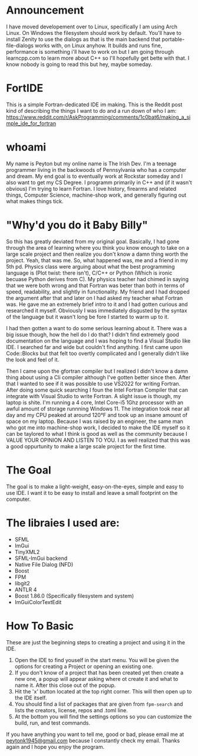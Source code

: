 # Announcement
I have moved developement over to Linux, specifically I am using Arch Linux. On Windows the filesystem should work by default. You'll have to install Zenity to use the dialogs as that is the main backend that portable-file-dialogs works with, on Linux anyhow. It builds and runs fine, performance is something i'll have to work on but I am going through learncpp.com to learn more about C++ so I'll hopefully get bette with that. I know nobody is going to read this but hey, maybe someday.



# FortIDE
This is a simple Fortran-dedicated IDE im making. This is the Reddit post kind of describing the things I want to do and a run down of who I am: https://www.reddit.com/r/AskProgramming/comments/1c0bat6/making_a_simple_ide_for_fortran

# whoami

  My name is Peyton but my online name is The Irish Dev. I'm a teenage programmer living in the backwoods of Pennsylvania who has a computer and dream. My end goal is to eventually work at Rockstar someday and I also want to get my CS Degree. I programm primarily in C++ and (if it wasn't obvious) I'm trying to learn Fortran. I love history, firearms and related things, Computer Science, machine-shop work, and generally figuring out what makes things tick.

# "Why'd you do it Baby Billy"
  So this has greatly deviated from my original goal. Basically, I had gone through the area of learning where you think you know enough to take on a large scale project and then realize you don't know a damn thing worth the project. Yeah, that was me. So, what happened was, me and a friend in my 5th pd. Physics class were arguing about what the best programming language is (Plot twist: there isn't), C/C++ or Python (Which is ironic becuase Python derives from C). My physics teacher had chimed in saying that we were both wrong and that Fortran was beter than both in terms of speed, readability, and slightly in functionality. My friend and I had dropped the argument after that and later on I had asked my teacher what Fortran was. He gave me an extremely brief intro to it and I had gotten curious and researched it myself. Obviously I was immediately disgusted by the syntax of the language but it wasn't long be fore I started to warm up to it.
  
  I had then gotten a want to do some serious learning about it. There was a big issue though, how the hell do I do that? I didn't find extremely good documentation on the language and I was hoping to find a Visual Studio like IDE. I searched far and wide but couldn't find anything. I first came upon Code::Blocks but that felt too overtly complicated and I generally didn't like the look and feel of it. 
    
  Then I came upon the gfortran compiler but I realized I didn't know a damn thing about using a Cli compiler although I've gotten better since then. After that I wanted to see if it was possible to use VS2022 for writing Fortran. After doing some quick searching I foun the Intel Fortran Compiler that can integrate with Visual Studio to write Fortran. A slight issue is though, my laptop is shite. I'm running a 4 core, Intel Core-i5 1Ghz processor with an awful amount of storage runnning Windows 11. The integration took near all day and my CPU peaked at around 120°F and took up an insane amount of space on my laptop.
    Because I was raised by an engineer, the same man who got me into machine-shop work, I decided to make the IDE myself so it can be taylored to what I think is good as well as the community because I VALUE YOUR OPINION AND LISTEN TO YOU. I as well realized that this was a good oppurtunity to make a large scale project for the first time.

# The Goal
The goal is to make a light-weight, easy-on-the-eyes, simple and easy to use IDE. I want it to be easy to install and leave a small footprint on the computer.

# The libraies I used are:
* SFML
* ImGui
* TinyXML2
* SFML-ImGui backend
* Native File Dialog (NFD)
* Boost
* FPM
* libgit2
* ANTLR 4
* Boost 1.86.0 (Specifically filesystem and system)
* ImGuiColorTextEdit

# How To Basic
These are just the beginning steps to creating a project and using it in the IDE.

1. Open the IDE to find youself in the start menu. You will be given the options for creating a Project or opening an existing one.
2. If you don't know of a project that has been created yet then create a new one, a popup will appear asking where ot create it and what to name it. After this close out of the popup.
3. Hit the 'x' button located at the top right corner. This will then open up to the IDE itself.
4. You should find a list of packages that are given from ```fpm-search``` and lists the creators, license, repos and .toml line.
5. At the bottom you will find the settings options so you can customize the build, run, and test commands.

If you have anything you want to tell me, good or bad, please email me at peytonk1945@gmail.com because I constantly check my email. Thanks again and I hope you enjoy the program.
